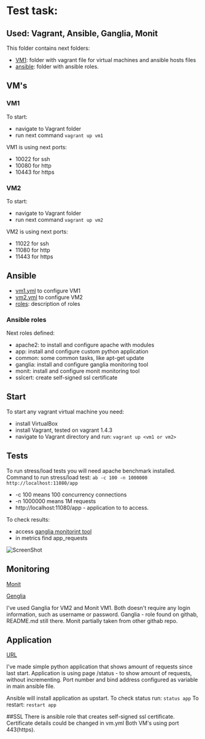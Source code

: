 # Test task:
## Used: Vagrant, Ansible, Ganglia, Monit

This folder contains next folders:
* [VM1](https://github.com/YevhenDuma/testtask/tree/master/Vagrant): folder with vagrant file for virtual machines and ansible hosts files
* [ansible](https://github.com/YevhenDuma/testtask/tree/master/ansible): folder with ansible roles.


## VM's
### VM1

To start: 
* navigate to Vagrant folder
* run next command
	`vagrant up vm1`


VM1 is using next ports:
* 10022 for ssh
* 10080 for http
* 10443 for https

### VM2

To start: 
* navigate to Vagrant folder
* run next command
        `vagrant up vm2`

VM2 is using next ports:
* 11022 for ssh
* 11080 for http
* 11443 for https

## Ansible
* [vm1.yml](https://github.com/YevhenDuma/testtask/blob/master/ansible/vm1.yml) to configure VM1
* [vm2.yml](https://github.com/YevhenDuma/testtask/blob/master/ansible/vm2.yml) to configure VM2
* [roles](https://github.com/YevhenDuma/testtask/tree/master/ansible/roles): description of roles

### Ansible roles
Next roles defined:
* apache2: to install and configure apache with modules
* app: install and configure custom python application
* common: some common tasks, like apt-get update
* ganglia: install and configure ganglia monitoring tool
* monit: install and configure monit monitoring tool
* sslcert: create self-signed ssl certificate

## Start
To start any vagrant virtual machine you need:
* install VirtualBox
* install Vagrant, tested on vagrant 1.4.3
* navigate to Vagrant directory and run:
	`vagrant up <vm1 or vm2>`

## Tests
To run stress/load tests you will need apache benchmark installed.
Command to run stress/load test:
`ab -c 100 -n 1000000 http://localhost:11080/app`
* -c 100 means 100 concurrency connections
* -n 1000000 means 1M requests
* http://localhost:11080/app - application to to access.

To check results:
* access [ganglia monitorint tool](https://localhost:11443/ganglia)
* in metrics find app_requests

![ScreenShot](https://cloud.githubusercontent.com/assets/4558068/9425688/93176818-4922-11e5-8124-e04068d884d8.png)

## Monitoring
[Monit](https://localhost:10443/monit)

[Genglia](https://localhost:11443/ganglia)

I've used Ganglia for VM2  and Monit VM1.
Both doesn't require any login information, such as username or password.
Ganglia - role found on githab, README.md still there. Monit partially taken from other githab repo.

## Application 
[URL](https://localhost:11443/app)

I've made simple python application that shows amount of requests since last start. Application is using page /status - to show amount of requests, without incrementing. Port number and bind address configured as variable in main ansible file.

Ansible will install application as upstart. 
To check status run:
`status app`
To restart:
`restart app`


##SSL
There is ansible role that creates self-signed ssl certificate. Certificate details could be changed in vm.yml
Both VM's using port 443(https).
